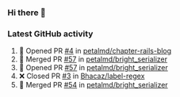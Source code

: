 ### Hi there 👋


### Latest GitHub activity
<!--START_SECTION:activity-->
1. 💪 Opened PR [#4](https://github.com/petalmd/chapter-rails-blog/pull/4) in [petalmd/chapter-rails-blog](https://github.com/petalmd/chapter-rails-blog)
2. 🎉 Merged PR [#57](https://github.com/petalmd/bright_serializer/pull/57) in [petalmd/bright_serializer](https://github.com/petalmd/bright_serializer)
3. 💪 Opened PR [#57](https://github.com/petalmd/bright_serializer/pull/57) in [petalmd/bright_serializer](https://github.com/petalmd/bright_serializer)
4. ❌ Closed PR [#3](https://github.com/Bhacaz/label-regex/pull/3) in [Bhacaz/label-regex](https://github.com/Bhacaz/label-regex)
5. 🎉 Merged PR [#54](https://github.com/petalmd/bright_serializer/pull/54) in [petalmd/bright_serializer](https://github.com/petalmd/bright_serializer)
<!--END_SECTION:activity-->

<!--
**Bhacaz/bhacaz** is a ✨ _special_ ✨ repository because its `README.md` (this file) appears on your GitHub profile.

Here are some ideas to get you started:

- 🔭 I’m currently working on ...
- 🌱 I’m currently learning ...
- 👯 I’m looking to collaborate on ...
- 🤔 I’m looking for help with ...
- 💬 Ask me about ...
- 📫 How to reach me: ...
- 😄 Pronouns: ...
- ⚡ Fun fact: ...
-->
